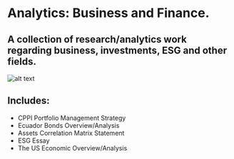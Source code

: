 # Analytics: Business and Finance.

## A collection of research/analytics work regarding business, investments, ESG and other fields.


![alt text](https://www.utmb.edu/images/librariesprovider250/default-album/unified.jpg?sfvrsn=b1e6fe57_1)

## Includes:
- CPPI Portfolio Management Strategy
- Ecuador Bonds Overview/Analysis
- Assets Correlation Matrix Statement
- ESG Essay
- The US Economic Overview/Analysis

